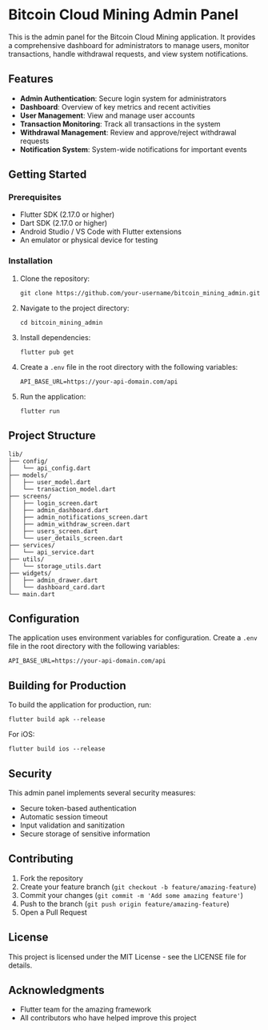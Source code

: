# Bitcoin Cloud Mining Admin Panel

This is the admin panel for the Bitcoin Cloud Mining application. It provides a comprehensive dashboard for administrators to manage users, monitor transactions, handle withdrawal requests, and view system notifications.

## Features

- **Admin Authentication**: Secure login system for administrators
- **Dashboard**: Overview of key metrics and recent activities
- **User Management**: View and manage user accounts
- **Transaction Monitoring**: Track all transactions in the system
- **Withdrawal Management**: Review and approve/reject withdrawal requests
- **Notification System**: System-wide notifications for important events

## Getting Started

### Prerequisites

- Flutter SDK (2.17.0 or higher)
- Dart SDK (2.17.0 or higher)
- Android Studio / VS Code with Flutter extensions
- An emulator or physical device for testing

### Installation

1. Clone the repository:
   ```
   git clone https://github.com/your-username/bitcoin_mining_admin.git
   ```

2. Navigate to the project directory:
   ```
   cd bitcoin_mining_admin
   ```

3. Install dependencies:
   ```
   flutter pub get
   ```

4. Create a `.env` file in the root directory with the following variables:
   ```
   API_BASE_URL=https://your-api-domain.com/api
   ```

5. Run the application:
   ```
   flutter run
   ```

## Project Structure

```
lib/
├── config/
│   └── api_config.dart
├── models/
│   ├── user_model.dart
│   └── transaction_model.dart
├── screens/
│   ├── login_screen.dart
│   ├── admin_dashboard.dart
│   ├── admin_notifications_screen.dart
│   ├── admin_withdraw_screen.dart
│   ├── users_screen.dart
│   └── user_details_screen.dart
├── services/
│   └── api_service.dart
├── utils/
│   └── storage_utils.dart
├── widgets/
│   ├── admin_drawer.dart
│   └── dashboard_card.dart
└── main.dart
```

## Configuration

The application uses environment variables for configuration. Create a `.env` file in the root directory with the following variables:

```
API_BASE_URL=https://your-api-domain.com/api
```

## Building for Production

To build the application for production, run:

```
flutter build apk --release
```

For iOS:

```
flutter build ios --release
```

## Security

This admin panel implements several security measures:

- Secure token-based authentication
- Automatic session timeout
- Input validation and sanitization
- Secure storage of sensitive information

## Contributing

1. Fork the repository
2. Create your feature branch (`git checkout -b feature/amazing-feature`)
3. Commit your changes (`git commit -m 'Add some amazing feature'`)
4. Push to the branch (`git push origin feature/amazing-feature`)
5. Open a Pull Request

## License

This project is licensed under the MIT License - see the LICENSE file for details.

## Acknowledgments

- Flutter team for the amazing framework
- All contributors who have helped improve this project 